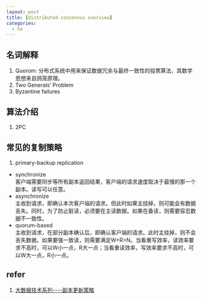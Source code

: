 ```yaml
---
layout: post
title: [distributed-consensus overview]
categories:
  - ha
---
```


## 名词解释
1. Quorom: 分布式系统中用来保证数据冗余与最终一致性的投票算法，其数学思想来自鸽笼原理。
2. Two Generals’ Problem
3. Byzantine failures

## 算法介绍
1. 2PC


## 常见的复制策略
1. primary-backup replication  
  * synchronize  
    客户端需要同步等所有副本返回结果，客户端的请求速度取决于最慢的那一个副本。读写可以任意。
  * asynchronize  
    主收到请求，即确认本次客户端的请求。但此时如果主挂掉，则可能会有数据丢失。同时，为了防止脏读，必须要在主读数据。如果在备读，则需要容忍数据不一致性。
  * quorum-based   
    主收到请求，在部分副本确认后，即确认客户端的请求。此时主挂掉，则不会丢失数据。如果要强一致读，则需要满足W+R>N。当看重写效率，读效率要求不高时，可以W小一点，R大一点；当看重读效率，写效率要求不高时，可以W大一点，R小一点。


## refer
1. [ 大数据技术系列----副本更新策略](http://blog.csdn.net/ni_guang2010/article/details/48493507)